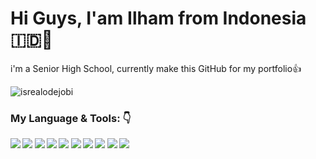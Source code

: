 # <summary><strong>Hi Guys, I'am Ilham from Indonesia 🇮🇩👋</strong></summary>
i'm a Senior High School, currently make this GitHub for my portfolio👍
<p align="left"> <img src="https://komarev.com/ghpvc/?username=Hammm22&label=Profile%20views&color=0e75b6&style=flat" alt="isrealodejobi" />
</p>

### <summary><strong>My Language & Tools: 👇 <strong/><summary/>
<p>
 <img src= "https://github.com/user-attachments/assets/e22e14bd-40ea-450e-a60c-89de1e22415c"/>
 <img src= "https://github.com/user-attachments/assets/43364d59-b2d1-4baa-a0aa-a6dab4a661fc"/>
 <img src= "https://github.com/user-attachments/assets/afb0d254-5144-4517-9c12-b48eb931f663"/>
  <img src= "https://github.com/user-attachments/assets/0d272acd-7299-477c-8ac3-a7c1c3e7f515"/>
 <img src= "https://github.com/user-attachments/assets/66e01052-9e24-4a76-ac3d-c7afa8392d54"/>
  <img src= "https://github.com/user-attachments/assets/0c33df06-c3c2-4a85-bc0b-384a482c598a"/>
 <img src= "https://github.com/user-attachments/assets/3b1fb213-48f5-444d-ab0a-48eae5c17ade"/>
 <img src= "https://github.com/user-attachments/assets/0b5fadc3-f283-4519-84e2-c9f08895864e"/>
 <img src= "https://github.com/user-attachments/assets/8854ee24-6912-4120-af92-fd67cbb18c20"/>
 <img src= "https://github.com/user-attachments/assets/02742c88-2d79-4ac0-bf9a-5d8736bc767f"/>
</p>



